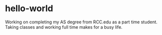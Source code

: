 # hello-world
Working on completing my AS degree from RCC.edu as a part time student.  
Taking classes and working full time makes for a busy life. 
